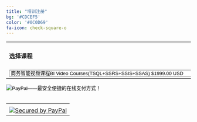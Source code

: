 ```yaml
---
title: "培训注册"
bg: '#CDCEF5'
color: '#0C0D69'
fa-icon: check-square-o
---
```

<form target="paypal" action="https://www.paypal.com/cgi-bin/webscr" method="post">
<input type="hidden" name="cmd" value="_s-xclick">
<input type="hidden" name="hosted_button_id" value="W78FCCXF77HJQ">
<table>
<tr><td><input type="hidden" name="on0" value="Training Programs"><h4>选择课程</h4></td></tr><tr><td><select name="os0">
	<option value="BI Video Courses(TSQL+SSRS+SSIS+SSAS)">商务智能视频课程BI Video Courses(TSQL+SSRS+SSIS+SSAS) $1999.00 USD</option>
	<option value="1 on 1 Interview Workshop">一对一面试辅导1 on 1 Interview Workshop(Mock Interviews, Customized Resume, HR Advices) $1999.00 USD</option>
	<option value="On-Job Technical Support(Per Month)">上岗实时技术支持On-Job Technical Support(每月) $999.00 USD</option>
</select> </td></tr>
</table>
<input type="hidden" name="currency_code" value="USD">
<input type="image" src="https://www.paypalobjects.com/zh_XC/i/btn/btn_cart_LG.gif" border="0" name="submit" alt="PayPal——最安全便捷的在线支付方式！">
<img alt="" border="0" src="https://www.paypalobjects.com/en_US/i/scr/pixel.gif" width="1" height="1">
<!-- PayPal Logo -->
<br><br>
<table border="0" cellpadding="10" cellspacing="0" align="center">
<tr><td align="center"></td></tr><tr><td align="center"><a href="https://www.paypal.com/webapps/mpp/paypal-popup" title="How PayPal Works" onclick="javascript:window.open('https://www.paypal.com/webapps/mpp/paypal-popup','WIPaypal','toolbar=no, location=no, directories=no, status=no, menubar=no, scrollbars=yes, resizable=yes, width=1060, height=700'); return false;"><img src="https://www.paypalobjects.com/webstatic/mktg/logo/bdg_payments_by_pp_2line.png" border="0" alt="Secured by PayPal"></a>
</td></tr></table><!-- PayPal Logo -->
</form>
